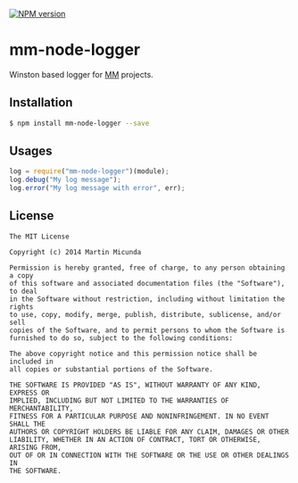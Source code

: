 [![NPM version](https://badge.fury.io/js/mm-node-logger.svg)](http://badge.fury.io/js/mm-node-logger)

mm-node-logger
=========

Winston based logger for [MM](https://github.com/martinmicunda/) projects.

## Installation

```bash
$ npm install mm-node-logger --save
```

## Usages

```js
log = require("mm-node-logger")(module);
log.debug("My log message");
log.error("My log message with error", err);
```
    
## License

    The MIT License
    
    Copyright (c) 2014 Martin Micunda  

    Permission is hereby granted, free of charge, to any person obtaining a copy
    of this software and associated documentation files (the "Software"), to deal
    in the Software without restriction, including without limitation the rights
    to use, copy, modify, merge, publish, distribute, sublicense, and/or sell
    copies of the Software, and to permit persons to whom the Software is
    furnished to do so, subject to the following conditions:
    
    The above copyright notice and this permission notice shall be included in
    all copies or substantial portions of the Software.
    
    THE SOFTWARE IS PROVIDED "AS IS", WITHOUT WARRANTY OF ANY KIND, EXPRESS OR
    IMPLIED, INCLUDING BUT NOT LIMITED TO THE WARRANTIES OF MERCHANTABILITY,
    FITNESS FOR A PARTICULAR PURPOSE AND NONINFRINGEMENT. IN NO EVENT SHALL THE
    AUTHORS OR COPYRIGHT HOLDERS BE LIABLE FOR ANY CLAIM, DAMAGES OR OTHER
    LIABILITY, WHETHER IN AN ACTION OF CONTRACT, TORT OR OTHERWISE, ARISING FROM,
    OUT OF OR IN CONNECTION WITH THE SOFTWARE OR THE USE OR OTHER DEALINGS IN
    THE SOFTWARE.  
